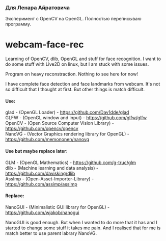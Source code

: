 ### Для Ленара Айратовича
Эксперимент с OpenCV на OpenGL. Полностью переписываю программу.


# webcam-face-rec
Learning of OpenCV, dlib, OpenGL and stuff for face recognition. I want to do some stuff with Live2D on linux, but I am stuck with some issues.

Program on heavy reconstraction. Nothing to see here for now! 

I have complete face detection and face landmarks from webcam. It's not so difficult that I thought at first. But other things is match difficult.

#### Use:  
glad - (OpenGL Loader) - https://github.com/Dav1dde/glad  
GLFW - (OpenGL window and input) - https://github.com/glfw/glfw  
OpenCV - (Open Source Computer Vision Library) - https://github.com/opencv/opencv  
NanoVG - (Vector Graphics rendering library for OpenGL) - https://github.com/memononen/nanovg

#### Use but maybe replace later:  
GLM - (OpenGL Mathematics) - https://github.com/g-truc/glm  
dlib - (Machine learning and data analysis) - https://github.com/davisking/dlib  
AssImp - (Open-Asset-Importer-Library) - https://github.com/assimp/assimp

#### Replace:  
NanoGUI - (Minimalistic GUI library for OpenGL) - https://github.com/wjakob/nanogui 

NanoGUI is good enough. But when I wanted to do more that it has and I started to change some stuff it takes me pain. And I realised that for me is match better to use parent labrary NanoVG. 
